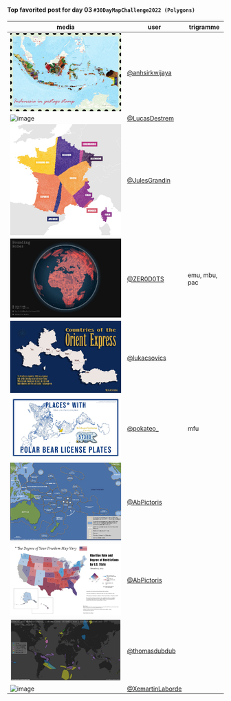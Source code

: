 #### Top favorited post for day 03 `#30DayMapChallenge2022 (Polygons)`
| media | user | trigramme |
|-------|------|-----------|
| ![image](uploads/0cc217170147ff7bae3cd9c73bf4bd95/image.png) | [@anhsirkwijaya](https://twitter.com/anhsirkwijaya/status/1588201173906907138) |  |
| ![image](uploads/5fe218769be5da04a7c9653a04077f3f/image.png) | [@LucasDestrem](https://twitter.com/LucasDestrem/status/1588086167290929153) |  |
| ![image](uploads/1abd9abf7f8af8da6b03a27a0567f3ed/image.png) | [@JulesGrandin](https://twitter.com/JulesGrandin/status/1588070975739817984) |  |
| ![image](uploads/03024265ab4ec73424ee6f0b6c81a953/image.png) | [@ZER0D0TS](https://twitter.com/ZER0D0TS/status/1588223020455415810) | emu, mbu, pac |
| ![image](uploads/d664dec0b49c7dbdd74c1019e4133818/image.png) | [@lukacsovics](https://twitter.com/lukacsovics/status/1588288900300099585) |  |
| ![image](uploads/154e507f836930f5b80c08bd05a22562/image.png) | [@pokateo\_](https://twitter.com/pokateo\_/status/1588224202351513601) | mfu |
| ![image](uploads/da3e75ddf87a842087661f8ccf44fb49/image.png) | [@AbPictoris](https://twitter.com/AbPictoris/status/1588093601996853249) |  |
| ![image](uploads/b871d254d46c0608ddb1c4203e84a5ca/image.png) | [@AbPictoris](https://twitter.com/EbingerSamara/status/1588122489728958464) |  |
| ![image](uploads/1e3d9129fc8bef253ba45c4914e6b297/image.png) | [@thomasdubdub](https://twitter.com/thomasdubdub/status/1588058505998745602) |  |
| ![image](uploads/156737f840730fb5a24bce0eeed6969c/image.png) | [@XemartinLaborde](https://twitter.com/XemartinLaborde/status/1588089491209740288) |  |

